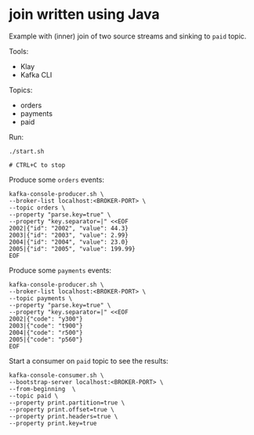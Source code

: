 # join written using Java

Example with (inner) join of two source streams and sinking to `paid` topic.

Tools:

- Klay
- Kafka CLI

Topics:

- orders
- payments
- paid

Run:

```console
./start.sh

# CTRL+C to stop
```

Produce some `orders` events:

```console
kafka-console-producer.sh \
--broker-list localhost:<BROKER-PORT> \
--topic orders \
--property "parse.key=true" \
--property "key.separator=|" <<EOF
2002|{"id": "2002", "value": 44.3}
2003|{"id": "2003", "value": 2.99}
2004|{"id": "2004", "value": 23.0}
2005|{"id": "2005", "value": 199.99}
EOF
```

Produce some `payments` events:

```console
kafka-console-producer.sh \
--broker-list localhost:<BROKER-PORT> \
--topic payments \
--property "parse.key=true" \
--property "key.separator=|" <<EOF
2002|{"code": "y300"}
2003|{"code": "t900"}
2004|{"code": "r500"}
2005|{"code": "p560"}
EOF
```

Start a consumer on `paid` topic to see the results:

```console
kafka-console-consumer.sh \
--bootstrap-server localhost:<BROKER-PORT> \
--from-beginning  \
--topic paid \
--property print.partition=true \
--property print.offset=true \
--property print.headers=true \
--property print.key=true
```
